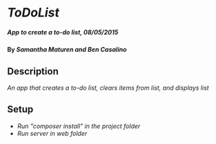 # _ToDoList_

##### _App to create a to-do list, 08/05/2015_

#### By _**Samantha Maturen and Ben Casalino**_

## Description

_An app that creates a to-do list, clears items from list, and displays list_

## Setup

* _Run "composer install" in the project folder_
* _Run server in web folder_

